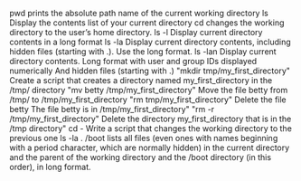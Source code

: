  pwd prints the absolute path name of the current working directory
ls Display the contents list of your current directory
cd changes the working directory to the user’s home directory.
ls -l Display current directory contents in a long format
ls -la Display current directory contents, including hidden files (starting with .). Use the long format.
 ls -lan Display current directory contents.
Long format
with user and group IDs displayed numerically
And hidden files (starting with .)
"mkdir tmp/my_first_directory" Create a script that creates a directory named my_first_directory in the /tmp/ directory
"mv betty /tmp/my_first_directory" Move the file betty from /tmp/ to /tmp/my_first_directory
"rm tmp/my_first_directory" Delete the file betty
The file betty is in /tmp/my_first_directory"
"rm -r /tmp/my_first_directory" Delete the directory my_first_directory that is in the /tmp directory"
cd -  Write a script that changes the working directory to the previous one
ls -la . /boot lists all files (even ones with names beginning with a period character, which are normally hidden) in the current directory and the parent of the working directory and the /boot directory (in this order), in long format.
